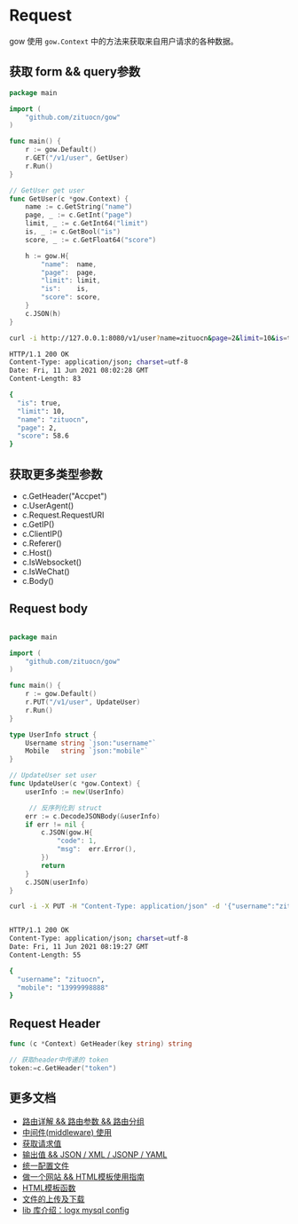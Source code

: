 # Request

gow 使用 ` gow.Context ` 中的方法来获取来自用户请求的各种数据。

## 获取 form && query参数

```go
package main

import (
    "github.com/zituocn/gow"
)

func main() {
    r := gow.Default()
    r.GET("/v1/user", GetUser)
    r.Run()
}

// GetUser get user
func GetUser(c *gow.Context) {
    name := c.GetString("name")
    page, _ := c.GetInt("page")
    limit, _ := c.GetInt64("limit")
    is, _ := c.GetBool("is")
    score, _ := c.GetFloat64("score")

    h := gow.H{
        "name":  name,
        "page":  page,
        "limit": limit,
        "is":    is,
        "score": score,
    }
    c.JSON(h)
}

```


```sh
curl -i http://127.0.0.1:8080/v1/user?name=zituocn&page=2&limit=10&is=true&score=58.6

HTTP/1.1 200 OK
Content-Type: application/json; charset=utf-8
Date: Fri, 11 Jun 2021 08:02:28 GMT
Content-Length: 83

{
  "is": true,
  "limit": 10,
  "name": "zituocn",
  "page": 2,
  "score": 58.6
}

```

## 获取更多类型参数

* c.GetHeader("Accpet")
* c.UserAgent()
* c.Request.RequestURI
* c.GetIP()
* c.ClientIP()
* c.Referer()
* c.Host()
* c.IsWebsocket()
* c.IsWeChat()
* c.Body()


## Request body

```go

package main

import (
    "github.com/zituocn/gow"
)

func main() {
    r := gow.Default()
    r.PUT("/v1/user", UpdateUser)
    r.Run()
}

type UserInfo struct {
    Username string `json:"username"`
    Mobile   string `json:"mobile"`
}

// UpdateUser set user
func UpdateUser(c *gow.Context) {
    userInfo := new(UserInfo)

     // 反序列化到 struct
    err := c.DecodeJSONBody(&userInfo) 
    if err != nil {
        c.JSON(gow.H{
            "code": 1,
            "msg":  err.Error(),
        })
        return
    }
    c.JSON(userInfo)
}

```


```sh
curl -i -X PUT -H "Content-Type: application/json" -d '{"username":"zituocn","mobile":"13999998888"}' http://127.0.0.1:8080/v1/user


HTTP/1.1 200 OK
Content-Type: application/json; charset=utf-8
Date: Fri, 11 Jun 2021 08:19:27 GMT
Content-Length: 55

{
  "username": "zituocn",
  "mobile": "13999998888"
}
```

## Request Header

```go
func (c *Context) GetHeader(key string) string 
```

```go
// 获取header中传递的 token
token:=c.GetHeader("token")
```

## 更多文档

* [路由详解 && 路由参数 && 路由分组](https://github.com/zituocn/gow/blob/main/docs/route.md)
* [中间件(middleware) 使用](https://github.com/zituocn/gow/blob/main/docs/middleware.md)
* [获取请求值](https://github.com/zituocn/gow/blob/main/docs/request.md)
* [输出值 && JSON / XML / JSONP / YAML](https://github.com/zituocn/gow/blob/main/docs/response.md)
* [统一配置文件](https://github.com/zituocn/gow/blob/main/docs/config.md)
* [做一个网站 && HTML模板使用指南](https://github.com/zituocn/gow/blob/main/docs/website.md)
* [HTML模板函数](https://github.com/zituocn/gow/blob/main/docs/html.md)
* [文件的上传及下载](https://github.com/zituocn/gow/blob/main/docs/upload.md)
* [lib 库介绍：logx mysql config ](https://github.com/zituocn/logx)